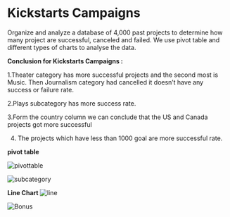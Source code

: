 # Kickstarts Campaigns
Organize and analyze a database of 4,000 past projects to determine how many project are successful, 
canceled and failed.
We use pivot table and different types of charts to analyse the data.

**Conclusion for Kickstarts Campaigns :**
 
1.Theater category has more successful projects and the second most is Music. Then Journalism category had cancelled it doesn’t have any success or failure rate.

2.Plays subcategory has more success rate.

3.Form the country column we can conclude that the US and Canada projects got more successful

4. The projects which have less than 1000 goal are more successful rate.

**pivot table**

![pivottable](https://user-images.githubusercontent.com/50187921/69012092-6a549200-0937-11ea-88e4-78ce57ba8f5f.png)


![subcategory](https://user-images.githubusercontent.com/50187921/69012115-bd2e4980-0937-11ea-9ec9-b67d640f8d71.png)

**Line Chart**
![line](https://user-images.githubusercontent.com/50187921/69012133-09798980-0938-11ea-8ace-47ef0b936963.png)

![Bonus](https://user-images.githubusercontent.com/50187921/69012156-46458080-0938-11ea-8feb-0587bf5836b0.png)


